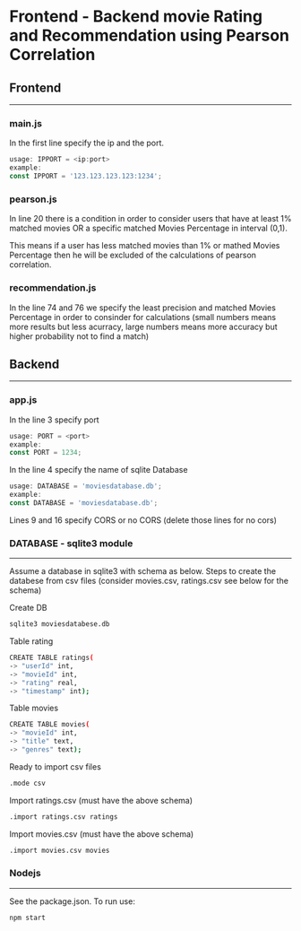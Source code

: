# Frontend - Backend movie Rating and Recommendation using Pearson Correlation

## Frontend

---

### **main.js**

In the first line specify the ip and the port.

```javascript
usage: IPPORT = <ip:port>
example:
const IPPORT = '123.123.123.123:1234';
```

### **pearson.js**

In line 20 there is a condition in order to consider users that have at least 1% matched movies OR a specific matched Movies Percentage in interval (0,1).

This means if a user has less matched movies than 1% or mathed Movies Percentage then he will be excluded of the calculations of pearson correlation.

### **recommendation.js**

In the line 74 and 76 we specify the least precision and matched Movies Percentage in order to consinder for calculations (small numbers means more results but less acurracy, large numbers means more accuracy but higher probability not to find a match)

## Backend

---

### **app.js**

In the line 3 specify port

```javascript
usage: PORT = <port>
example:
const PORT = 1234;
```

In the line 4 specify the name of sqlite Database

```javascript
usage: DATABASE = 'moviesdatabase.db';
example:
const DATABASE = 'moviesdatabase.db';
```

Lines 9 and 16 specify CORS or no CORS (delete those lines for no cors)

### **DATABASE - sqlite3 module**

---

Assume a database in sqlite3 with schema as below. Steps to create the databese from csv files (consider movies.csv, ratings.csv see below for the schema)

Create DB 

```bash
sqlite3 moviesdatabese.db
```

Table rating

```bash
CREATE TABLE ratings(
-> "userId" int,
-> "movieId" int,
-> "rating" real,
-> "timestamp" int);
```

Table movies

```bash
CREATE TABLE movies(
-> "movieId" int,
-> "title" text,
-> "genres" text);
```

Ready to import csv files

```bash
.mode csv
```

Import ratings.csv (must have the above schema)

```bash
.import ratings.csv ratings
```

Import movies.csv (must have the above schema)

```bash
.import movies.csv movies
```

### **Nodejs**

---

See the package.json. To run use:

```bash
npm start
```

